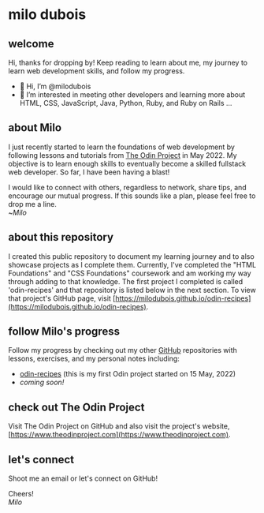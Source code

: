 # milo dubois

## welcome

Hi, thanks for dropping by! Keep reading to learn about me, my journey to learn web development skills, and follow my progress.

- 👋 Hi, I’m @milodubois
- 👀 I’m interested in meeting other developers and learning more about HTML, CSS, JavaScript, Java, Python, Ruby, and Ruby on Rails ...

## about Milo

I just recently started to learn the foundations of web development by following lessons and tutorials from [The Odin Project](https://www.theodinproject.com) in May 2022. My objective is to learn enough skills to eventually become a skilled fullstack web developer.  So far, I have been having a blast!  

I would like to connect with others, regardless to network, share tips, and encourage our mutual progress. If this sounds like a plan, please feel free to drop me a line.  
~*Milo*

## about this repository

I created this public repository to document my learning journey and to also showcase projects as I complete them. Currently, I've completed the "HTML Foundations" and "CSS Foundations" coursework and am working my way through adding to that knowledge. The first project I completed is called 'odin-recipes' and that repository is listed below in the next section. To view that project's GitHub page, visit [https://milodubois.github.io/odin-recipes](https://milodubois.github.io/odin-recipes).

## follow Milo's progress

Follow my progress by checking out my other [GitHub](https://github.com/milodubois) repositories with lessons, exercises, and my personal notes including:
* [odin-recipes](https://github.com/milodubois/odin-recipes) (this is my first Odin project started on 15 May, 2022)
* *coming soon!*

## check out The Odin Project

Visit The Odin Project on GitHub and also visit the project's website, [https://www.theodinproject.com](https://www.theodinproject.com).

## let's connect

Shoot me an email or let's connect on GitHub!

Cheers!  
*Milo*
